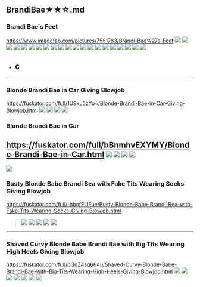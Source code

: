 ## BrandiBae★★☆.md
### Brandi Bae's Feet
https://www.imagefap.com/pictures/7551783/Brandi-Bae%27s-Feet
![](https://x.imagefapusercontent.com/u/Deepsurf3/7551783/273478845/01.jpg)
![](https://x.imagefapusercontent.com/u/Deepsurf3/7551783/1641414609/1qulj4.jpg)
![](https://x.imagefapusercontent.com/u/Deepsurf3/7551783/342464995/1quljg.jpg)
![](https://x.imagefapusercontent.com/u/Deepsurf3/7551783/2069878529/1quljl.jpg)
![](https://x.imagefapusercontent.com/u/Deepsurf3/7551783/1757538692/1quljn.jpg)
![](https://x.imagefapusercontent.com/u/Deepsurf3/7551783/502988514/1quljo.jpg)
![](https://x.imagefapusercontent.com/u/Deepsurf3/7551783/1500713563/1qulti.jpg)
![](https://x.imagefapusercontent.com/u/Deepsurf3/7551783/1172417839/02_1.jpg)
![](https://x.imagefapusercontent.com/u/Deepsurf3/7551783/815998277/05.jpg)
![](https://x.imagefapusercontent.com/u/Deepsurf3/7551783/1547721697/06_1.jpg)
![](https://x.imagefapusercontent.com/u/Deepsurf3/7551783/2023739739/08_2.jpg)
![](https://x.imagefapusercontent.com/u/Deepsurf3/7551783/913279854/1rtar6.jpg)
![](https://x.imagefapusercontent.com/u/Deepsurf3/7551783/354228966/1rtara.jpg)
![](https://x.imagefapusercontent.com/u/Deepsurf3/7551783/1706231430/1rtarb.jpg)
![](https://x.imagefapusercontent.com/u/Deepsurf3/7551783/685715091/1rtarc.jpg)
![](https://x.imagefapusercontent.com/u/Deepsurf3/7551783/1462593387/011.jpg)
![](https://x.imagefapusercontent.com/u/Deepsurf3/7551783/60964145/10_1.jpg)
![](https://x.imagefapusercontent.com/u/Deepsurf3/7551783/1174082025/11.jpg)
![](https://x.imagefapusercontent.com/u/Deepsurf3/7551783/1439199251/19_1.jpg)
![](https://x.imagefapusercontent.com/u/Deepsurf3/7551783/7143547/12.jpg)
![](https://x.imagefapusercontent.com/u/Deepsurf3/7551783/2036278462/92861_173.jpg)
- ## c
---
### Blonde Brandi Bae in Car Giving Blowjob
https://fuskator.com/full/1U9ku5zYo~/Blonde-Brandi-Bae-in-Car-Giving-Blowjob.html
![](https://i9.fuskator.com/large/1U9ku5zYo~/Blonde-Brandi-Bae-in-Car-Giving-Blowjob-1.jpg)
![](https://i9.fuskator.com/large/1U9ku5zYo~/Blonde-Brandi-Bae-in-Car-Giving-Blowjob-5.jpg)
![](https://i9.fuskator.com/large/1U9ku5zYo~/Blonde-Brandi-Bae-in-Car-Giving-Blowjob-9.jpg)
![](https://i9.fuskator.com/large/1U9ku5zYo~/Blonde-Brandi-Bae-in-Car-Giving-Blowjob-10.jpg)
### Blonde Brandi Bae in Car
https://fuskator.com/full/bBnmhvEXYMY/Blonde-Brandi-Bae-in-Car.html
![](https://i9.fuskator.com/large/bBnmhvEXYMY/Blonde-Brandi-Bae-in-Car-6.jpg)
![](https://i9.fuskator.com/large/bBnmhvEXYMY/Blonde-Brandi-Bae-in-Car-7.jpg)
![](https://i9.fuskator.com/large/bBnmhvEXYMY/Blonde-Brandi-Bae-in-Car-8.jpg)
![](https://i9.fuskator.com/large/bBnmhvEXYMY/Blonde-Brandi-Bae-in-Car-9.jpg)
---
![](https://i9.fuskator.com/large/hSEGq7pNf0t/Blonde-Brandi-Bae-Enjoying-Anal-15.jpg)
### Busty Blonde Babe Brandi Bea with Fake Tits Wearing Socks Giving Blowjob
https://fuskator.com/full/-hbofEiJFue/Busty-Blonde-Babe-Brandi-Bea-with-Fake-Tits-Wearing-Socks-Giving-Blowjob.html
>![](https://i8.fuskator.com/large/-hbofEiJFue/Busty-Blonde-Babe-Brandi-Bea-with-Fake-Tits-Wearing-Socks-Giving-Blowjob-4.jpg)
![](https://i8.fuskator.com/large/-hbofEiJFue/Busty-Blonde-Babe-Brandi-Bea-with-Fake-Tits-Wearing-Socks-Giving-Blowjob-7.jpg)
![](https://i8.fuskator.com/large/-hbofEiJFue/Busty-Blonde-Babe-Brandi-Bea-with-Fake-Tits-Wearing-Socks-Giving-Blowjob-8.jpg)
![](https://i8.fuskator.com/large/-hbofEiJFue/Busty-Blonde-Babe-Brandi-Bea-with-Fake-Tits-Wearing-Socks-Giving-Blowjob-10.jpg)
![](https://i8.fuskator.com/large/-hbofEiJFue/Busty-Blonde-Babe-Brandi-Bea-with-Fake-Tits-Wearing-Socks-Giving-Blowjob-12.jpg)
---
### Shaved Curvy Blonde Babe Brandi Bae with Big Tits Wearing High Heels Giving Blowjob
https://fuskator.com/full/bGqZ4sq664u/Shaved-Curvy-Blonde-Babe-Brandi-Bae-with-Big-Tits-Wearing-High-Heels-Giving-Blowjob.html
![](https://i8.fuskator.com/large/bGqZ4sq664u/Shaved-Curvy-Blonde-Babe-Brandi-Bae-with-Big-Tits-Wearing-High-Heels-Giving-Blowjob-2.jpg)
![](https://i8.fuskator.com/large/bGqZ4sq664u/Shaved-Curvy-Blonde-Babe-Brandi-Bae-with-Big-Tits-Wearing-High-Heels-Giving-Blowjob-6.jpg)
![](https://i8.fuskator.com/large/bGqZ4sq664u/Shaved-Curvy-Blonde-Babe-Brandi-Bae-with-Big-Tits-Wearing-High-Heels-Giving-Blowjob-8.jpg)
![](https://i8.fuskator.com/large/bGqZ4sq664u/Shaved-Curvy-Blonde-Babe-Brandi-Bae-with-Big-Tits-Wearing-High-Heels-Giving-Blowjob-11.jpg)
![](https://i8.fuskator.com/large/bGqZ4sq664u/Shaved-Curvy-Blonde-Babe-Brandi-Bae-with-Big-Tits-Wearing-High-Heels-Giving-Blowjob-15.jpg)
![](https://i8.fuskator.com/large/hXBjfYe~8zL/Curvy-Shaved-Blonde-Brandi-Bae-from-BangBros-11.jpg)
![](https://i8.fuskator.com/large/hXBjfYe~8zL/Curvy-Shaved-Blonde-Brandi-Bae-from-BangBros-19.jpg)
